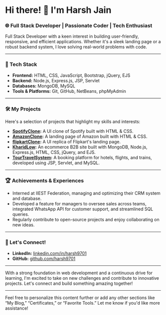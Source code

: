 # Hi there! 👋 I'm Harsh Jain

### 🌐 Full Stack Developer | Passionate Coder | Tech Enthusiast

Full Stack Developer with a keen interest in building user-friendly, responsive, and efficient applications. Whether it's a sleek landing page or a robust backend system, I love solving real-world problems with code.

---

### 🔧 Tech Stack

- **Frontend:** HTML, CSS, JavaScript, Bootstrap, jQuery, EJS
- **Backend:** Node.js, Express.js, JSP, Servlet
- **Databases:** MongoDB, MySQL
- **Tools & Platforms:** Git, GitHub, NetBeans, phpMyAdmin

---

### 🛠️ My Projects

Here's a selection of projects that highlight my skills and interests:

- **[SpotifyClone](https://github.com/harsh9701/SpotifyClone):** A UI clone of Spotify built with HTML & CSS.
- **[AmazonClone](https://github.com/harsh9701/AmazonClone):** A landing page of Amazon built with HTML & CSS.
- **[flipkartClone](https://github.com/harsh9701/flipkartClone):** A UI replica of Flipkart's landing page.
- **[KharidLow](https://github.com/harsh9701/KharidLow):** An ecommerce B2B site built with MongoDB, Node.js, Express.js, HTML, CSS, jQuery, and EJS.
- **[TourTravelSystem](https://github.com/harsh9701/TourTravelSystem):** A booking platform for hotels, flights, and trains, developed using JSP, Servlet, and MySQL.

---

### 🏆 Achievements & Experiences

- Interned at IIEST Federation, managing and optimizing their CRM system and database.
- Developed a feature for managers to oversee sales across teams, integrated WhatsApp API for customer support, and streamlined SQL queries.
- Regularly contribute to open-source projects and enjoy collaborating on new ideas.

---

### 💼 Let's Connect!

- **LinkedIn:** [linkedin.com/in/harsh9701](https://www.linkedin.com/in/harsh9701)
- **GitHub:** [github.com/harsh9701](https://github.com/harsh9701)

---

With a strong foundation in web development and a continuous drive for learning, I'm excited to take on new challenges and contribute to innovative projects. Let's connect and build something amazing together!

---

Feel free to personalize this content further or add any other sections like “My Blog,” “Certificates,” or “Favorite Tools.” Let me know if you'd like more assistance!
